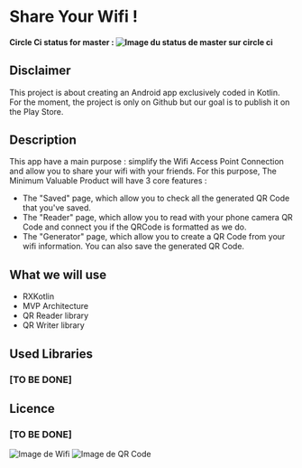 # Share Your Wifi !
#### Circle Ci status for master : ![Image du status de master sur circle ci](https://circleci.com/gh/TufferyJordan/WifiQrCode/tree/master.png?circle-token=0263721f1457026f4cefaec0d039fa71c78525b3)
## Disclaimer
This project is about creating an Android app exclusively coded in Kotlin. For the moment, the project is only on Github but our goal is to publish it on the Play Store.
## Description
This app have a main purpose : simplify the Wifi Access Point Connection and allow you to share your wifi with your friends.
For this purpose, The Minimum Valuable Product will have 3 core features :
* The "Saved" page, which allow you to check all the generated QR Code that you've saved.
* The "Reader" page, which allow you to read with your phone camera QR Code and connect you if the QRCode is formatted as we do.
* The "Generator" page, which allow you to create a QR Code from your wifi information. You can also save the generated QR Code.

## What we will use
* RXKotlin
* MVP Architecture
* QR Reader library
* QR Writer library

## Used Libraries
### [TO BE DONE]

## Licence
### [TO BE DONE]

![Image de Wifi](https://www.wi-fi.org/sites/default/files/images/logos/Wi-Fi-B-W.jpg) ![Image de QR Code](http://stonetestweb.azurewebsites.net/img.aspx?custid=1&username=public&codetype=QR&EClevel=0&data=sample)
